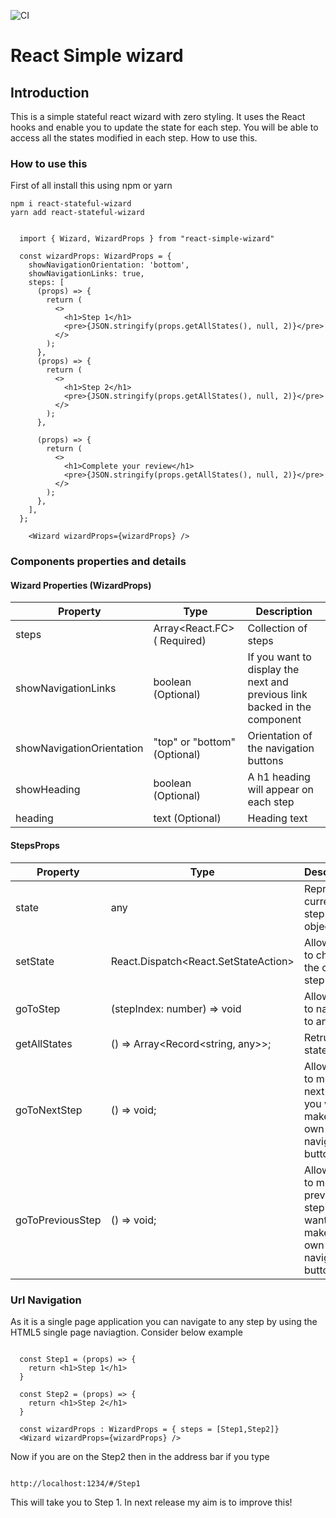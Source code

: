 ![CI](https://github.com/kmughal/react-simple-wizard/workflows/CI/badge.svg)

# React Simple wizard

## Introduction

This is a simple stateful react wizard with zero styling. It uses the React hooks and enable you to update the state for each step. You will be able to
access all the states modified in each step. How to use this.

### How to use this

First of all install this using npm or yarn 

```
npm i react-stateful-wizard
yarn add react-stateful-wizard
```


```

  import { Wizard, WizardProps } from "react-simple-wizard"

  const wizardProps: WizardProps = {
    showNavigationOrientation: 'bottom',
    showNavigationLinks: true,
    steps: [
      (props) => {
        return (
          <>
            <h1>Step 1</h1>
            <pre>{JSON.stringify(props.getAllStates(), null, 2)}</pre>
          </>
        );
      },
      (props) => {
        return (
          <>
            <h1>Step 2</h1>
            <pre>{JSON.stringify(props.getAllStates(), null, 2)}</pre>
          </>
        );
      },

      (props) => {
        return (
          <>
            <h1>Complete your review</h1>
            <pre>{JSON.stringify(props.getAllStates(), null, 2)}</pre>
          </>
        );
      },
    ],
  };

    <Wizard wizardProps={wizardProps} />

```

### Components properties and details

#### Wizard Properties (WizardProps)

| Property                  | Type                                    | Description                                                               |
| ------------------------- | --------------------------------------- | ------------------------------------------------------------------------- |
| steps                     | Array<React.FC<StepsProps>> ( Required) | Collection of steps                                                       |
| showNavigationLinks       | boolean (Optional)                      | If you want to display the next and previous link backed in the component |
| showNavigationOrientation | "top" or "bottom" (Optional)            | Orientation of the navigation buttons                                     |
| showHeading               | boolean (Optional)                      | A h1 heading will appear on each step                                     |
| heading                   | text (Optional)                         | Heading text                                                              |

#### StepsProps

| Property         | Type                                      | Description                                                                           |
| ---------------- | ----------------------------------------- | ------------------------------------------------------------------------------------- |
| state            | any                                       | Represent current step state object                                                   |
| setState         | React.Dispatch<React.SetStateAction<any>> | Allows you to change the current step state                                           |
| goToStep         | (stepIndex: number) => void               | Allows you to navigate to any step                                                    |
| getAllStates     | () => Array<Record<string, any>>;         | Retruns all states                                                                    |
| goToNextStep     | () => void;                               | Allows you to move to next step (if you want to make your own navigation buttons)     |
| goToPreviousStep | () => void;                               | Allows you to move to previous step (if you want to make your own navigation buttons) |

### Url Navigation

As it is a single page application you can navigate to any step by using the HTML5 single page naviagtion. Consider below example

```

  const Step1 = (props) => {
    return <h1>Step 1</h1>
  }

  const Step2 = (props) => {
    return <h1>Step 2</h1>
  }

  const wizardProps : WizardProps = { steps = [Step1,Step2]}
  <Wizard wizardProps={wizardProps} />

```

Now if you are on the Step2 then in the address bar if you type 

````

http://localhost:1234/#/Step1 

````

This will take you to Step 1. In next release my aim is to improve this!

